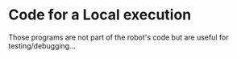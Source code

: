 # Code for a Local execution

Those programs are not part of the robot's code but are useful for testing/debugging...